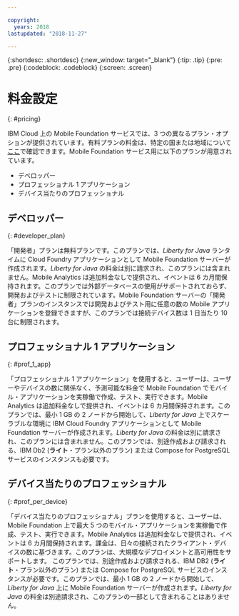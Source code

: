 ```yaml
---

copyright:
  years: 2018
lastupdated: "2018-11-27"

---
```


{:shortdesc: .shortdesc}
{:new_window: target="_blank"}
{:tip: .tip}
{:pre: .pre}
{:codeblock: .codeblock}
{:screen: .screen}

# 料金設定
{: #pricing}

IBM Cloud 上の Mobile Foundation サービスでは、3 つの異なるプラン・オプションが提供されています。有料プランの料金は、特定の国または地域について[ここ](https://cloud.ibm.com/catalog/services/mobile-foundation)で確認できます。Mobile Foundation サービス用に以下のプランが用意されています。
* デベロッパー 
* プロフェッショナル 1 アプリケーション
* デバイス当たりのプロフェッショナル

## デベロッパー
{: #developer_plan}

「開発者」プランは無料プランです。このプランでは、*Liberty for Java* ランタイムに Cloud Foundry アプリケーションとして Mobile Foundation サーバーが作成されます。*Liberty for Java* の料金は別に請求され、このプランには含まれません。Mobile Analytics は追加料金なしで提供され、イベントは 6 カ月間保持されます。このプランでは外部データベースの使用がサポートされておらず、開発およびテストに制限されています。Mobile Foundation サーバーの「開発者」プランのインスタンスでは開発およびテスト用に任意の数の Mobile アプリケーションを登録できますが、このプランでは接続デバイス数は 1 日当たり 10 台に制限されます。

## プロフェッショナル 1 アプリケーション
{: #prof_1_app}

「プロフェッショナル 1 アプリケーション」を使用すると、ユーザーは、ユーザーやデバイスの数に関係なく、予測可能な料金で Mobile Foundation でモバイル・アプリケーションを実稼働で作成、テスト、実行できます。Mobile Analytics は追加料金なしで提供され、イベントは 6 カ月間保持されます。このプランでは、最小 1 GB の 2 ノードから開始して、*Liberty for Java* 上でスケーラブルな環境に IBM Cloud Foundry アプリケーションとして Mobile Foundation サーバーが作成されます。*Liberty for Java* の料金は別に請求され、このプランには含まれません。このプランでは、別途作成および請求される、IBM Db2 (**ライト**・プラン以外のプラン) または Compose for PostgreSQL サービスのインスタンスも必要です。

## デバイス当たりのプロフェッショナル
{: #prof_per_device}

「デバイス当たりのプロフェッショナル」プランを使用すると、ユーザーは、Mobile Foundation 上で最大 5 つのモバイル・アプリケーションを実稼働で作成、テスト、実行できます。Mobile Analytics は追加料金なしで提供され、イベントは 6 カ月間保持されます。課金は、日々の接続されたクライアント・デバイスの数に基づきます。このプランは、大規模なデプロイメントと高可用性をサポートします。 このプランでは、別途作成および請求される、IBM DB2 (**ライト**・プラン以外のプラン) または Compose for PostgreSQL サービスのインスタンスが必要です。このプランでは、最小 1 GB の 2 ノードから開始して、*Liberty for Java* 上に Mobile Foundation サーバーが作成されます。*Liberty for Java* の料金は別途請求され、このプランの一部として含まれることはありません。
